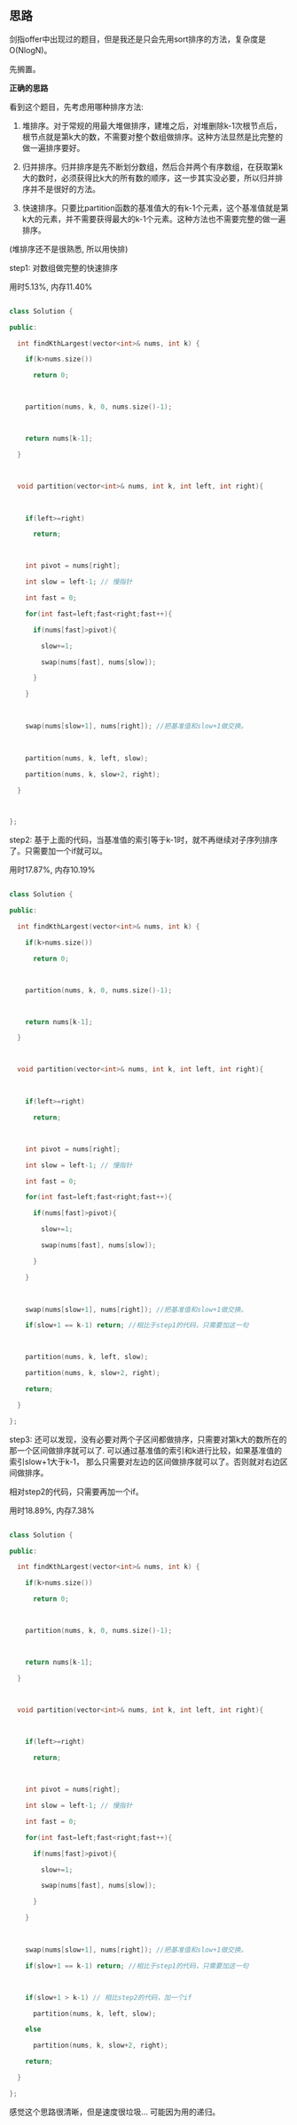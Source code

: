 ## 思路

剑指offer中出现过的题目，但是我还是只会先用sort排序的方法，复杂度是O(NlogN)。

先搁置。

**正确的思路**

看到这个题目，先考虑用哪种排序方法:

1) 堆排序。对于常规的用最大堆做排序，建堆之后，对堆删除k-1次根节点后，根节点就是第k大的数，不需要对整个数组做排序。这种方法显然是比完整的做一遍排序要好。

2) 归并排序。归并排序是先不断划分数组，然后合并两个有序数组，在获取第k大的数时，必须获得比k大的所有数的顺序，这一步其实没必要，所以归并排序并不是很好的方法。

3) 快速排序。只要比partition函数的基准值大的有k-1个元素，这个基准值就是第k大的元素，并不需要获得最大的k-1个元素。这种方法也不需要完整的做一遍排序。



(堆排序还不是很熟悉, 所以用快排)

step1: 对数组做完整的快速排序

用时5.13%, 内存11.40%

```c++

class Solution {

public:

  int findKthLargest(vector<int>& nums, int k) {

​    if(k>nums.size())

​      return 0;



​    partition(nums, k, 0, nums.size()-1);



​    return nums[k-1];

  }



  void partition(vector<int>& nums, int k, int left, int right){

​    

​    if(left>=right)

​      return;



​    int pivot = nums[right];

​    int slow = left-1; // 慢指针

​    int fast = 0;

​    for(int fast=left;fast<right;fast++){

​      if(nums[fast]>pivot){

​        slow+=1;

​        swap(nums[fast], nums[slow]);

​      }

​    }

​    

​    swap(nums[slow+1], nums[right]); //把基准值和slow+1做交换。

​    

​    partition(nums, k, left, slow);

​    partition(nums, k, slow+2, right);

  }



};

```



step2: 基于上面的代码，当基准值的索引等于k-1时，就不再继续对子序列排序了。只需要加一个if就可以。

用时17.87%, 内存10.19%

```c++

class Solution {

public:

  int findKthLargest(vector<int>& nums, int k) {

​    if(k>nums.size())

​      return 0;



​    partition(nums, k, 0, nums.size()-1);



​    return nums[k-1];

  }



  void partition(vector<int>& nums, int k, int left, int right){

​    

​    if(left>=right)

​      return;



​    int pivot = nums[right];

​    int slow = left-1; // 慢指针

​    int fast = 0;

​    for(int fast=left;fast<right;fast++){

​      if(nums[fast]>pivot){

​        slow+=1;

​        swap(nums[fast], nums[slow]);

​      }

​    }

​    

​    swap(nums[slow+1], nums[right]); //把基准值和slow+1做交换。

​    if(slow+1 == k-1) return; //相比于step1的代码，只需要加这一句



​    partition(nums, k, left, slow);

​    partition(nums, k, slow+2, right);

​    return;

  }

};

```



step3: 还可以发现，没有必要对两个子区间都做排序，只需要对第k大的数所在的那一个区间做排序就可以了. 可以通过基准值的索引和k进行比较，如果基准值的索引slow+1大于k-1， 那么只需要对左边的区间做排序就可以了。否则就对右边区间做排序。

相对step2的代码，只需要再加一个if。

用时18.89%, 内存7.38%

```c++

class Solution {

public:

  int findKthLargest(vector<int>& nums, int k) {

​    if(k>nums.size())

​      return 0;



​    partition(nums, k, 0, nums.size()-1);



​    return nums[k-1];

  }



  void partition(vector<int>& nums, int k, int left, int right){

​    

​    if(left>=right)

​      return;



​    int pivot = nums[right];

​    int slow = left-1; // 慢指针

​    int fast = 0;

​    for(int fast=left;fast<right;fast++){

​      if(nums[fast]>pivot){

​        slow+=1;

​        swap(nums[fast], nums[slow]);

​      }

​    }

​    

​    swap(nums[slow+1], nums[right]); //把基准值和slow+1做交换。

​    if(slow+1 == k-1) return; //相比于step1的代码，只需要加这一句



​    if(slow+1 > k-1) // 相比step2的代码，加一个if

​      partition(nums, k, left, slow);

​    else

​      partition(nums, k, slow+2, right);

​    return;

  }

};
```


感觉这个思路很清晰，但是速度很垃圾... 可能因为用的递归。